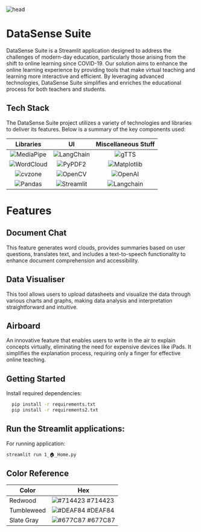 

![head](https://github.com/Asma-Khanam/DataSense-Suite/assets/128472305/c4561809-7e99-48e3-a6a1-4a8d27e2a706)


# DataSense Suite

DataSense Suite is a Streamlit application designed to address the challenges of modern-day education, particularly those arising from the shift to online learning since COVID-19. Our solution aims to enhance the online learning experience by providing tools that make virtual teaching and learning more interactive and efficient. By leveraging advanced technologies, DataSense Suite simplifies and enriches the educational process for both teachers and students.

## Tech Stack

The DataSense Suite project utilizes a variety of technologies and libraries to deliver its features. Below is a summary of the key components used:



Libraries           |  UI | Miscellaneous Stuff
:-------------------------:|:-------------------------: | :-------------------------:|
![MediaPipe](https://img.shields.io/badge/mediapipe-%23ffdb00.svg?style=for-the-badge&logo=google&logoColor=black)  |  ![LangChain](https://img.shields.io/badge/langchain-%230073ff.svg?style=for-the-badge&logo=chain&logoColor=white) | ![gTTS](https://img.shields.io/badge/gTTS-%23ffda44.svg?style=for-the-badge&logo=google&logoColor=black)| 
![WordCloud](https://img.shields.io/badge/wordcloud-%23FF9900.svg?style=for-the-badge&logo=cloud&logoColor=white) | ![PyPDF2](https://img.shields.io/badge/pypdf2-%234B8BBE.svg?style=for-the-badge&logo=python&logoColor=white) | ![Matplotlib](https://img.shields.io/badge/matplotlib-%230079C8.svg?style=for-the-badge&logo=python&logoColor=white) | 
![cvzone](https://img.shields.io/badge/cvzone-%2332CD32.svg?style=for-the-badge&logo=opencv&logoColor=white) | ![OpenCV](https://img.shields.io/badge/opencv-%23white.svg?style=for-the-badge&logo=opencv&logoColor=white) | ![OpenAI](https://img.shields.io/badge/OpenAI-%234a4a4a.svg?style=for-the-badge&logo=openai&logoColor=white) |
 ![Pandas](https://img.shields.io/badge/pandas-%23150458.svg?style=for-the-badge&logo=pandas&logoColor=white) | ![Streamlit](https://img.shields.io/badge/streamlit-%23FF4B4B.svg?style=for-the-badge&logo=streamlit&logoColor=white) | ![Langchain](https://img.shields.io/badge/langchain-%23FF4B4B.svg?style=for-the-badge)




# Features

## Document Chat
This feature generates word clouds, provides summaries based on user questions, translates text, and includes a text-to-speech functionality to enhance document comprehension and accessibility.

## Data Visualiser
This tool allows users to upload datasheets and visualize the data through various charts and graphs, making data analysis and interpretation straightforward and intuitive.

## Airboard
An innovative feature that enables users to write in the air to explain concepts virtually, eliminating the need for expensive devices like iPads. It simplifies the explanation process, requiring only a finger for effective online teaching.

## Getting Started

Install required dependencies:

```bash
  pip install -r requirements.txt
  pip install -r requirements2.txt

```

## Run the Streamlit applications:

For running application:
```bash
streamlit run 1_🏠_Home.py
```



## Color Reference

| Color             | Hex                                                                |
| ----------------- | ------------------------------------------------------------------ |
| Redwood | ![#714423](https://via.placeholder.com/10/714423?text=+) #714423 |
| Tumbleweed | ![#DEAF84](https://via.placeholder.com/10/DEAF84?text=+) #DEAF84 |
| Slate Gray | ![#677C87](https://via.placeholder.com/10/677C87?text=+) #677C87 |


